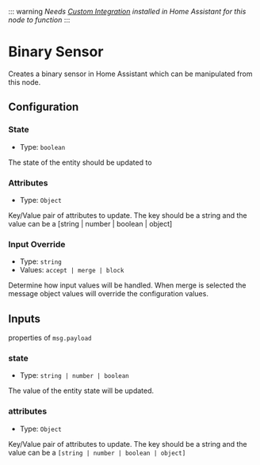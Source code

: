 ::: warning
_Needs [Custom Integration](https://github.com/zachowj/hass-node-red) installed
in Home Assistant for this node to function_
:::

# Binary Sensor

Creates a binary sensor in Home Assistant which can be manipulated from this node.

## Configuration

### State <Badge text="required"/>

- Type: `boolean`

The state of the entity should be updated to

### Attributes

- Type: `Object`

Key/Value pair of attributes to update. The key should be a string and the value can be a [string | number | boolean | object]

### Input Override

- Type: `string`
- Values: `accept | merge | block`

Determine how input values will be handled. When merge is selected the message object values will override the configuration values.

## Inputs

properties of `msg.payload`

### state

- Type: `string | number | boolean`

The value of the entity state will be updated.

### attributes

- Type: `Object`

Key/Value pair of attributes to update. The key should be a string and the value can be a `[string | number | boolean | object]`
